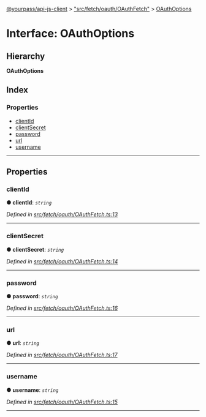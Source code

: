 [@yourpass/api-js-client](../README.md) > ["src/fetch/oauth/OAuthFetch"](../modules/_src_fetch_oauth_oauthfetch_.md) > [OAuthOptions](../interfaces/_src_fetch_oauth_oauthfetch_.oauthoptions.md)

# Interface: OAuthOptions

## Hierarchy

**OAuthOptions**

## Index

### Properties

* [clientId](_src_fetch_oauth_oauthfetch_.oauthoptions.md#clientid)
* [clientSecret](_src_fetch_oauth_oauthfetch_.oauthoptions.md#clientsecret)
* [password](_src_fetch_oauth_oauthfetch_.oauthoptions.md#password)
* [url](_src_fetch_oauth_oauthfetch_.oauthoptions.md#url)
* [username](_src_fetch_oauth_oauthfetch_.oauthoptions.md#username)

---

## Properties

<a id="clientid"></a>

###  clientId

**● clientId**: *`string`*

*Defined in [src/fetch/oauth/OAuthFetch.ts:13](https://github.com/yourpass/yourpass-api-js-client/blob/3ba43c5/src/fetch/oauth/OAuthFetch.ts#L13)*

___
<a id="clientsecret"></a>

###  clientSecret

**● clientSecret**: *`string`*

*Defined in [src/fetch/oauth/OAuthFetch.ts:14](https://github.com/yourpass/yourpass-api-js-client/blob/3ba43c5/src/fetch/oauth/OAuthFetch.ts#L14)*

___
<a id="password"></a>

###  password

**● password**: *`string`*

*Defined in [src/fetch/oauth/OAuthFetch.ts:16](https://github.com/yourpass/yourpass-api-js-client/blob/3ba43c5/src/fetch/oauth/OAuthFetch.ts#L16)*

___
<a id="url"></a>

###  url

**● url**: *`string`*

*Defined in [src/fetch/oauth/OAuthFetch.ts:17](https://github.com/yourpass/yourpass-api-js-client/blob/3ba43c5/src/fetch/oauth/OAuthFetch.ts#L17)*

___
<a id="username"></a>

###  username

**● username**: *`string`*

*Defined in [src/fetch/oauth/OAuthFetch.ts:15](https://github.com/yourpass/yourpass-api-js-client/blob/3ba43c5/src/fetch/oauth/OAuthFetch.ts#L15)*

___

